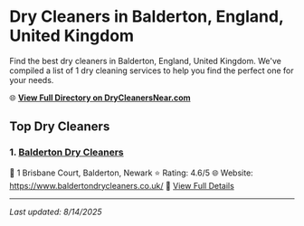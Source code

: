 # Dry Cleaners in Balderton, England, United Kingdom

Find the best dry cleaners in Balderton, England, United Kingdom. We've compiled a list of 1 dry cleaning services to help you find the perfect one for your needs.

🌐 **[View Full Directory on DryCleanersNear.com](https://drycleanersnear.com/city/United%20Kingdom/England/Balderton)**

## Top Dry Cleaners

### 1. [Balderton Dry Cleaners](https://drycleanersnear.com/dryCleaner/689166362c4a23913ff113c6/balderton-dry-cleaners)
📍 1 Brisbane Court, Balderton, Newark
⭐ Rating: 4.6/5
🌐 Website: https://www.baldertondrycleaners.co.uk/
🔗 [View Full Details](https://drycleanersnear.com/dryCleaner/689166362c4a23913ff113c6/balderton-dry-cleaners)


---

*Last updated: 8/14/2025*
